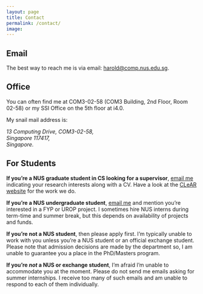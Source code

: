 ```yaml
---
layout: page
title: Contact
permalink: /contact/
image: 
---
```


## Email

The best way to reach me is via email: [harold@comp.nus.edu.sg](mailto:harold@comp.nus.edu.sg).

## Office
You can often find me at COM3-02-58 (COM3 Building, 2nd Floor, Room 02-58) or my SSI Office on the 5th floor at i4.0. 

My snail mail address is:

*13 Computing Drive, COM3-02-58, <br>
Singapore 117417, <br>
Singapore.*

## For Students

**If you’re a NUS graduate student in CS looking for a supervisor**, [email me](mailto:harold@comp.nus.edu.sg) indicating your research interests along with a CV. Have a look at the [CLeAR website](https://clear-nus.github.io) for the work we do.

**If you’re a NUS undergraduate student**, [email me](mailto:harold@comp.nus.edu.sg) and mention you’re interested in a FYP or UROP project. I sometimes hire NUS interns during term-time and summer break, but this depends on availability of projects and funds.

**If you’re not a NUS student**, then please apply first. I’m typically unable to work with you unless you’re a NUS student or an official exchange student. Please note that admission decisions are made by the department so, I am unable to guarantee you a place in the PhD/Masters program.

**If you’re _not_ a NUS or exchange student**, I’m afraid I’m unable to accommodate you at the moment. Please do not send  me emails asking for summer internships. I receive too many of such emails and am unable to respond to each of them individually.

<!--
<div class="form-box">
  <div class="contact-head">
    {% if site.data.settings.contact.description %}
      <p class="page-description">{{site.data.settings.contact.description}}</p>
    {% endif %}
  </div>
  <form class="form" action="{% if site.data.settings.contact.email %}https://formspree.io/{{site.data.settings.contact.email}}{% else %}#{% endif %}" method="POST">
    <div class="form__group">
      <label class="form__label screen-reader-text" for="form-name">Your Name</label>
      <input class="form__input" id="form-name" type="text" name="name" placeholder="Name" required>
    </div>
    <div class="form__group">
      <label class="form__label screen-reader-text" for="form-email">Your Email</label>
      <input class="form__input" id="form-email" type="email" name="_replyto" placeholder="Email" required>
    </div>
    <div class="form__group">
      <label class="form__label screen-reader-text" for="form-text">Your Message</label>
      <textarea class="form__input" id="form-text" name="text" rows="10" placeholder="Message" required></textarea>
    </div>
    <div class="form__group">
      <button class="button" type="submit">Send Message</button>
    </div>
  </form>

</div>-->
